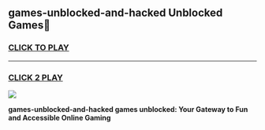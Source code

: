 
## games-unblocked-and-hacked Unblocked Games👋
<h3>
<a href="https://news.freeplayer.one?title=games-unblocked-and-hacked&ref=16F">CLICK TO PLAY</a></h3>
<hr>

<h3>
<a href="https://news.freeplayer.one?title=games-unblocked-and-hacked&ref=16F">CLICK 2 PLAY</a>
  
</h3>

<a href="https://news.freeplayer.one?title=games-unblocked-and-hacked&ref=16F/"><img src="https://clearcache.store/games.png"></a>


**games-unblocked-and-hacked games unblocked: Your Gateway to Fun and Accessible Online Gaming**

